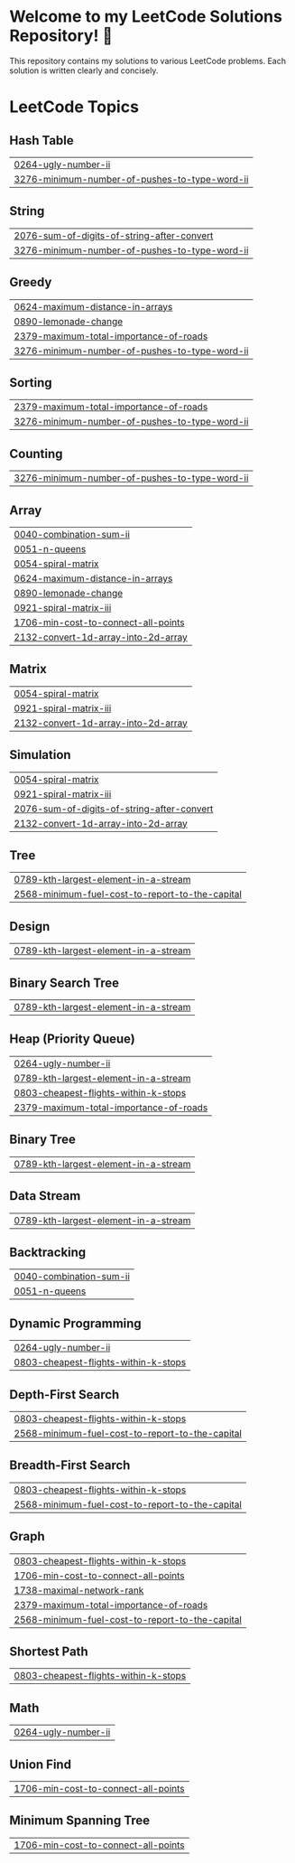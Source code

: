 # Welcome to my LeetCode Solutions Repository! 🎉

This repository contains my solutions to various LeetCode problems. Each solution is written clearly and concisely.

<!---LeetCode Topics Start-->
# LeetCode Topics
## Hash Table
|  |
| ------- |
| [0264-ugly-number-ii](https://github.com/Saumya1915/LeetCode-Solution/tree/master/0264-ugly-number-ii) |
| [3276-minimum-number-of-pushes-to-type-word-ii](https://github.com/Saumya1915/LeetCode-Solution/tree/master/3276-minimum-number-of-pushes-to-type-word-ii) |
## String
|  |
| ------- |
| [2076-sum-of-digits-of-string-after-convert](https://github.com/Saumya1915/LeetCode-Solution/tree/master/2076-sum-of-digits-of-string-after-convert) |
| [3276-minimum-number-of-pushes-to-type-word-ii](https://github.com/Saumya1915/LeetCode-Solution/tree/master/3276-minimum-number-of-pushes-to-type-word-ii) |
## Greedy
|  |
| ------- |
| [0624-maximum-distance-in-arrays](https://github.com/Saumya1915/LeetCode-Solution/tree/master/0624-maximum-distance-in-arrays) |
| [0890-lemonade-change](https://github.com/Saumya1915/LeetCode-Solution/tree/master/0890-lemonade-change) |
| [2379-maximum-total-importance-of-roads](https://github.com/Saumya1915/LeetCode-Solution/tree/master/2379-maximum-total-importance-of-roads) |
| [3276-minimum-number-of-pushes-to-type-word-ii](https://github.com/Saumya1915/LeetCode-Solution/tree/master/3276-minimum-number-of-pushes-to-type-word-ii) |
## Sorting
|  |
| ------- |
| [2379-maximum-total-importance-of-roads](https://github.com/Saumya1915/LeetCode-Solution/tree/master/2379-maximum-total-importance-of-roads) |
| [3276-minimum-number-of-pushes-to-type-word-ii](https://github.com/Saumya1915/LeetCode-Solution/tree/master/3276-minimum-number-of-pushes-to-type-word-ii) |
## Counting
|  |
| ------- |
| [3276-minimum-number-of-pushes-to-type-word-ii](https://github.com/Saumya1915/LeetCode-Solution/tree/master/3276-minimum-number-of-pushes-to-type-word-ii) |
## Array
|  |
| ------- |
| [0040-combination-sum-ii](https://github.com/Saumya1915/LeetCode-Solution/tree/master/0040-combination-sum-ii) |
| [0051-n-queens](https://github.com/Saumya1915/LeetCode-Solution/tree/master/0051-n-queens) |
| [0054-spiral-matrix](https://github.com/Saumya1915/LeetCode-Solution/tree/master/0054-spiral-matrix) |
| [0624-maximum-distance-in-arrays](https://github.com/Saumya1915/LeetCode-Solution/tree/master/0624-maximum-distance-in-arrays) |
| [0890-lemonade-change](https://github.com/Saumya1915/LeetCode-Solution/tree/master/0890-lemonade-change) |
| [0921-spiral-matrix-iii](https://github.com/Saumya1915/LeetCode-Solution/tree/master/0921-spiral-matrix-iii) |
| [1706-min-cost-to-connect-all-points](https://github.com/Saumya1915/LeetCode-Solution/tree/master/1706-min-cost-to-connect-all-points) |
| [2132-convert-1d-array-into-2d-array](https://github.com/Saumya1915/LeetCode-Solution/tree/master/2132-convert-1d-array-into-2d-array) |
## Matrix
|  |
| ------- |
| [0054-spiral-matrix](https://github.com/Saumya1915/LeetCode-Solution/tree/master/0054-spiral-matrix) |
| [0921-spiral-matrix-iii](https://github.com/Saumya1915/LeetCode-Solution/tree/master/0921-spiral-matrix-iii) |
| [2132-convert-1d-array-into-2d-array](https://github.com/Saumya1915/LeetCode-Solution/tree/master/2132-convert-1d-array-into-2d-array) |
## Simulation
|  |
| ------- |
| [0054-spiral-matrix](https://github.com/Saumya1915/LeetCode-Solution/tree/master/0054-spiral-matrix) |
| [0921-spiral-matrix-iii](https://github.com/Saumya1915/LeetCode-Solution/tree/master/0921-spiral-matrix-iii) |
| [2076-sum-of-digits-of-string-after-convert](https://github.com/Saumya1915/LeetCode-Solution/tree/master/2076-sum-of-digits-of-string-after-convert) |
| [2132-convert-1d-array-into-2d-array](https://github.com/Saumya1915/LeetCode-Solution/tree/master/2132-convert-1d-array-into-2d-array) |
## Tree
|  |
| ------- |
| [0789-kth-largest-element-in-a-stream](https://github.com/Saumya1915/LeetCode-Solution/tree/master/0789-kth-largest-element-in-a-stream) |
| [2568-minimum-fuel-cost-to-report-to-the-capital](https://github.com/Saumya1915/LeetCode-Solution/tree/master/2568-minimum-fuel-cost-to-report-to-the-capital) |
## Design
|  |
| ------- |
| [0789-kth-largest-element-in-a-stream](https://github.com/Saumya1915/LeetCode-Solution/tree/master/0789-kth-largest-element-in-a-stream) |
## Binary Search Tree
|  |
| ------- |
| [0789-kth-largest-element-in-a-stream](https://github.com/Saumya1915/LeetCode-Solution/tree/master/0789-kth-largest-element-in-a-stream) |
## Heap (Priority Queue)
|  |
| ------- |
| [0264-ugly-number-ii](https://github.com/Saumya1915/LeetCode-Solution/tree/master/0264-ugly-number-ii) |
| [0789-kth-largest-element-in-a-stream](https://github.com/Saumya1915/LeetCode-Solution/tree/master/0789-kth-largest-element-in-a-stream) |
| [0803-cheapest-flights-within-k-stops](https://github.com/Saumya1915/LeetCode-Solution/tree/master/0803-cheapest-flights-within-k-stops) |
| [2379-maximum-total-importance-of-roads](https://github.com/Saumya1915/LeetCode-Solution/tree/master/2379-maximum-total-importance-of-roads) |
## Binary Tree
|  |
| ------- |
| [0789-kth-largest-element-in-a-stream](https://github.com/Saumya1915/LeetCode-Solution/tree/master/0789-kth-largest-element-in-a-stream) |
## Data Stream
|  |
| ------- |
| [0789-kth-largest-element-in-a-stream](https://github.com/Saumya1915/LeetCode-Solution/tree/master/0789-kth-largest-element-in-a-stream) |
## Backtracking
|  |
| ------- |
| [0040-combination-sum-ii](https://github.com/Saumya1915/LeetCode-Solution/tree/master/0040-combination-sum-ii) |
| [0051-n-queens](https://github.com/Saumya1915/LeetCode-Solution/tree/master/0051-n-queens) |
## Dynamic Programming
|  |
| ------- |
| [0264-ugly-number-ii](https://github.com/Saumya1915/LeetCode-Solution/tree/master/0264-ugly-number-ii) |
| [0803-cheapest-flights-within-k-stops](https://github.com/Saumya1915/LeetCode-Solution/tree/master/0803-cheapest-flights-within-k-stops) |
## Depth-First Search
|  |
| ------- |
| [0803-cheapest-flights-within-k-stops](https://github.com/Saumya1915/LeetCode-Solution/tree/master/0803-cheapest-flights-within-k-stops) |
| [2568-minimum-fuel-cost-to-report-to-the-capital](https://github.com/Saumya1915/LeetCode-Solution/tree/master/2568-minimum-fuel-cost-to-report-to-the-capital) |
## Breadth-First Search
|  |
| ------- |
| [0803-cheapest-flights-within-k-stops](https://github.com/Saumya1915/LeetCode-Solution/tree/master/0803-cheapest-flights-within-k-stops) |
| [2568-minimum-fuel-cost-to-report-to-the-capital](https://github.com/Saumya1915/LeetCode-Solution/tree/master/2568-minimum-fuel-cost-to-report-to-the-capital) |
## Graph
|  |
| ------- |
| [0803-cheapest-flights-within-k-stops](https://github.com/Saumya1915/LeetCode-Solution/tree/master/0803-cheapest-flights-within-k-stops) |
| [1706-min-cost-to-connect-all-points](https://github.com/Saumya1915/LeetCode-Solution/tree/master/1706-min-cost-to-connect-all-points) |
| [1738-maximal-network-rank](https://github.com/Saumya1915/LeetCode-Solution/tree/master/1738-maximal-network-rank) |
| [2379-maximum-total-importance-of-roads](https://github.com/Saumya1915/LeetCode-Solution/tree/master/2379-maximum-total-importance-of-roads) |
| [2568-minimum-fuel-cost-to-report-to-the-capital](https://github.com/Saumya1915/LeetCode-Solution/tree/master/2568-minimum-fuel-cost-to-report-to-the-capital) |
## Shortest Path
|  |
| ------- |
| [0803-cheapest-flights-within-k-stops](https://github.com/Saumya1915/LeetCode-Solution/tree/master/0803-cheapest-flights-within-k-stops) |
## Math
|  |
| ------- |
| [0264-ugly-number-ii](https://github.com/Saumya1915/LeetCode-Solution/tree/master/0264-ugly-number-ii) |
## Union Find
|  |
| ------- |
| [1706-min-cost-to-connect-all-points](https://github.com/Saumya1915/LeetCode-Solution/tree/master/1706-min-cost-to-connect-all-points) |
## Minimum Spanning Tree
|  |
| ------- |
| [1706-min-cost-to-connect-all-points](https://github.com/Saumya1915/LeetCode-Solution/tree/master/1706-min-cost-to-connect-all-points) |
<!---LeetCode Topics End-->
